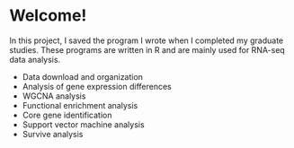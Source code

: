 # Welcome!
In this project, I saved the program I wrote when I completed my graduate studies. These programs are written in R and are mainly used for RNA-seq data analysis.

- Data download and organization
- Analysis of gene expression differences
- WGCNA analysis
- Functional enrichment analysis
- Core gene identification
- Support vector machine analysis
- Survive analysis

